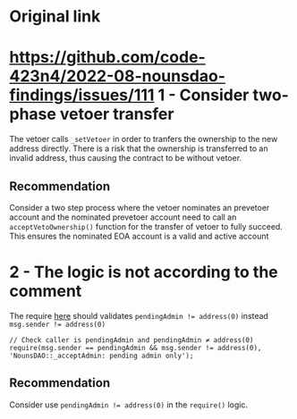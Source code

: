 # Original link
https://github.com/code-423n4/2022-08-nounsdao-findings/issues/111
1 - Consider two-phase vetoer transfer
==

The vetoer calls ```_setVetoer``` in order to tranfers the ownership to the new address directly. There is a risk that the ownership is transferred to an invalid address, thus causing the contract to be without vetoer.

Recommendation
--

Consider a two step process where the vetoer nominates an prevetoer account and the nominated prevetoer account need to call an ```acceptVetoOwnership()``` function for the transfer of vetoer to fully succeed. This ensures the nominated EOA account is a valid and active account


2 - The logic is not according to the comment
==

The require [here](https://github.com/code-423n4/2022-08-nounsdao/blob/main/contracts/governance/NounsDAOLogicV1.sol#L617) should validates ```pendingAdmin != address(0)``` instead  ```msg.sender != address(0)```

```
// Check caller is pendingAdmin and pendingAdmin ≠ address(0)
require(msg.sender == pendingAdmin && msg.sender != address(0), 'NounsDAO::_acceptAdmin: pending admin only');
```

Recommendation
--
Consider use ```pendingAdmin != address(0)``` in the ```require()``` logic.